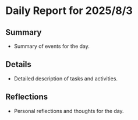 # Daily Report for 2025/8/3

## Summary
- Summary of events for the day.

## Details
- Detailed description of tasks and activities.

## Reflections
- Personal reflections and thoughts for the day.